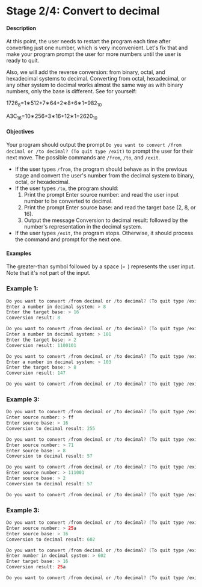 # Stage 2/4: Convert to decimal
#### Description

At this point, the user needs to restart the program each time after converting just one number, which is very inconvenient. Let's fix that and make your program prompt the user for more numbers until the user is ready to quit.

Also, we will add the reverse conversion: from binary, octal, and hexadecimal systems to decimal. Converting from octal, hexadecimal, or any other system to decimal works almost the same way as with binary numbers, only the base is different. See for yourself:

1726<sub>8</sub>=1∗512+7∗64+2∗8+6∗1=982<sub>10</sub>

A3C<sub>16</sub>=10∗256+3∗16+12∗1=2620<sub>10</sub>

#### Objectives

Your program should output the prompt `Do you want to convert /from decimal or /to decimal? (To quit type /exit)` to prompt the user for their next move. The possible commands are `/from`, `/to`, and `/exit`.

* If the user types `/from`, the program should behave as in the previous stage and convert the user's number from the decimal system to binary, octal, or hexadecimal.
* If the user types `/to`, the program should:
  1. Print the prompt Enter source number: and read the user input number to be converted to decimal.
  2. Print the prompt Enter source base: and read the target base (2, 8, or 16).
  3. Output the message Conversion to decimal result: followed by the number's representation in the decimal system.
* If the user types `/exit`, the program stops. Otherwise, it should process the command and prompt for the next one.

#### Examples

The greater-than symbol followed by a space (`> `) represents the user input. Note that it's not part of the input.

### Example 1:

```java
Do you want to convert /from decimal or /to decimal? (To quit type /exit) > /from
Enter a number in decimal system: > 8
Enter the target base: > 16
Conversion result: 8

Do you want to convert /from decimal or /to decimal? (To quit type /exit) > /from
Enter a number in decimal system: > 101
Enter the target base: > 2
Conversion result: 1100101

Do you want to convert /from decimal or /to decimal? (To quit type /exit) > /from
Enter a number in decimal system: > 103
Enter the target base: > 8
Conversion result: 147

Do you want to convert /from decimal or /to decimal? (To quit type /exit) > /exit
```

### Example 3:

```java
Do you want to convert /from decimal or /to decimal? (To quit type /exit) > /to
Enter source number: > ff
Enter source base: > 16
Conversion to decimal result: 255

Do you want to convert /from decimal or /to decimal? (To quit type /exit) > /to
Enter source number: > 71
Enter source base: > 8
Conversion to decimal result: 57

Do you want to convert /from decimal or /to decimal? (To quit type /exit) > /to
Enter source number: > 111001
Enter source base: > 2
Conversion to decimal result: 57

Do you want to convert /from decimal or /to decimal? (To quit type /exit) > /exit
```

### Example 3:

```java
Do you want to convert /from decimal or /to decimal? (To quit type /exit) > /to
Enter source number: > 25a
Enter source base: > 16
Conversion to decimal result: 602

Do you want to convert /from decimal or /to decimal? (To quit type /exit) > /from
Enter number in decimal system: > 602
Enter target base: > 16
Conversion result: 25a

Do you want to convert /from decimal or /to decimal? (To quit type /exit) > /exit
```

